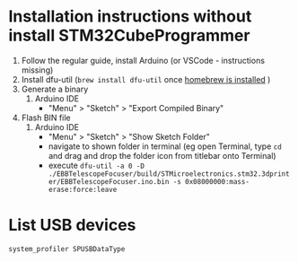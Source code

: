 # Installation instructions without install STM32CubeProgrammer

1. Follow the regular guide, install Arduino (or VSCode - instructions missing)
2. Install dfu-util (`brew install dfu-util` once [homebrew is installed](https://www.brew.sh) )
3. Generate a binary
    1. Arduino IDE
        - "Menu" > "Sketch" > "Export Compiled Binary"
4. Flash BIN file
    1. Arduino IDE
        -  "Menu" > "Sketch" > "Show Sketch Folder"
        - navigate to shown folder in terminal (eg open Terminal, type `cd ` and drag and drop the folder icon from titlebar onto Terminal)
        - execute `dfu-util -a 0 -D ./EBBTelescopeFocuser/build/STMicroelectronics.stm32.3dprinter/EBBTelescopeFocuser.ino.bin -s 0x08000000:mass-erase:force:leave`

# List USB devices

`system_profiler SPUSBDataType`
